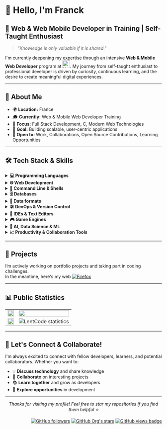 # 👋 Hello, I'm Franck

## 🚀 **Web & Web Mobile Developer in Training | Self-Taught Enthusiast**

> *"Knowledge is only valuable if it is shared."*

I'm currently deepening my expertise through an intensive **Web & Mobile Web Developer** program at <a href="https://www.holbertonschool.com" target="_blank" rel="noopener noreferrer" style="display: inline-flex; align-items: center; gap: 6px;"><img src="https://cdn.prod.website-files.com/6105315644a26f77912a1ada/611e13a82c74407dfebd313f_semi-logo-holberton-01.svg" alt="Holberton" width="24" height="24" style="vertical-align: middle;" /></a>.
My journey from self-taught enthusiast to professional developer is driven by curiosity, continuous learning, and the desire to create meaningful digital experiences.

---

## 🎯 **About Me**

- 🌍 **Location:** France
- 🎓 **Currently:** Web & Mobile Web Developer Training
- 💼 **Focus:** Full Stack Development, C, Modern Web Technologies
- 🚀 **Goal:** Building scalable, user-centric applications
- 🤝 **Open to:** Work, Collaborations, Open Source Contributions, Learning Opportunities

---

## 🛠️ **Tech Stack & Skills**

<details>
<summary><strong>💻 Programming Languages</strong></summary>
  
[![C](https://img.shields.io/badge/C-00599C?logo=c&logoColor=white)](#)
[![C++](https://img.shields.io/badge/C++-00599C?logo=c%2B%2B&logoColor=white)](#)
[![Rust](https://img.shields.io/badge/Rust-000000?logo=rust&logoColor=white)](#)
[![C#](https://custom-icon-badges.demolab.com/badge/C%23-239120?logo=csharp&logoColor=white)](#)
[![Python](https://img.shields.io/badge/Python-3776AB?logo=python&logoColor=white)](#)
[![Lua](https://img.shields.io/badge/Lua-2C2D72?logo=lua&logoColor=white)](#)
[![GDScript](https://img.shields.io/badge/GDScript-478CBF?logo=godotengine&logoColor=white)](#)
[![VBA](https://img.shields.io/badge/VBA-2C7ACD?logo=microsoft-excel&logoColor=white)](#)

</details>

<details>
<summary><strong>🌐 Web Development</strong></summary>
  
[![HTML5](https://img.shields.io/badge/HTML5-E34F26?logo=html5&logoColor=white)](#)
[![CSS3](https://img.shields.io/badge/CSS3-1572B6?logo=css3&logoColor=white)](#)
[![JavaScript](https://img.shields.io/badge/JavaScript-F7DF1E?logo=javascript&logoColor=black)](#)
[![Node.js](https://img.shields.io/badge/Node.js-339933?logo=nodedotjs&logoColor=white)](#)
[![Markdown](https://img.shields.io/badge/Markdown-%23000000.svg?logo=markdown&logoColor=white)](#)

</details>

<details>
<summary><strong>🐚 Command Line & Shells</strong></summary>

[![Shell](https://img.shields.io/badge/Shell-89E051?logo=powershell&logoColor=white)](#)
[![Bash](https://img.shields.io/badge/Bash-4EAA25?logo=gnubash&logoColor=white)](#)
[![Zsh](https://img.shields.io/badge/Zsh-F15A24?logo=zsh&logoColor=fff)](#)

</details>

<details>
<summary><strong>🗄️ Databases</strong></summary>

[![MySQL](https://img.shields.io/badge/MySQL-4479A1?logo=mysql&logoColor=white)](#)
[![SQLite](https://img.shields.io/badge/SQLite-003B57?logo=sqlite&logoColor=white)](#)

</details>

<details>
<summary><strong>📄 Data formats</strong></summary>

[![JSON](https://img.shields.io/badge/JSON-000000?logo=json&logoColor=white)](#)
[![XML](https://img.shields.io/badge/XML-767C52?logo=xml&logoColor=fff)](#)
[![YAML](https://img.shields.io/badge/YAML-CB171E?logo=yaml&logoColor=fff)](#)
[![TOML](https://custom-icon-badges.demolab.com/badge/TOML-9C4221?logo=toml&logoColor=fff)](#)
[![CSV](https://custom-icon-badges.demolab.com/badge/CSV-003B57?logo=csv&logoColor=fff)](#)

</details>

<details>
<summary><strong>🛠️ DevOps & Version Control</strong></summary>

[![Git](https://img.shields.io/badge/Git-F05032?logo=git&logoColor=white)](#)
[![GitHub](https://img.shields.io/badge/GitHub-181717?logo=github&logoColor=white)](#)
[![Docker](https://img.shields.io/badge/Docker-2496ED?logo=docker&logoColor=white)](#)

</details>

<details>
<summary><strong>📝 IDEs & Text Editors</strong></summary>

[![IntelliJ IDEA](https://img.shields.io/badge/IntelliJIDEA-000000.svg?logo=intellij-idea&logoColor=white)](#)
[![PyCharm](https://img.shields.io/badge/PyCharm-000?logo=pycharm&logoColor=fff)](#)
[![Rider](https://img.shields.io/badge/Rider-000?logo=rider&logoColor=fff)](#)
[![WebStorm](https://img.shields.io/badge/WebStorm-000?logo=webstorm&logoColor=fff)](#)

[![Sublime Text](https://img.shields.io/badge/Sublime%20Text-%23575757.svg?logo=sublime-text&logoColor=important)](#)
[![Visual Studio Code](https://custom-icon-badges.demolab.com/badge/Visual%20Studio%20Code-0078d7.svg?logo=vsc&logoColor=white)](#)
[![Visual Studio](https://custom-icon-badges.demolab.com/badge/Visual%20Studio-5C2D91.svg?&logo=visual-studio&logoColor=white)](#)
[![Notepad++](https://img.shields.io/badge/Notepad++-90E59A.svg?&logo=notepad%2b%2b&logoColor=black)](#)

[![Vim](https://img.shields.io/badge/Vim-%2311AB00.svg?logo=vim&logoColor=white)](#)
[![Nano](https://img.shields.io/badge/Nano-4EAA25?logo=nano&logoColor=white)](#)

</details>

<details>
<summary><strong>🎮 Game Engines</strong></summary>

[![Godot Engine](https://img.shields.io/badge/Godot-%23FFFFFF.svg?logo=godot-engine)](#)
[![Unity](https://img.shields.io/badge/Unity-000000?logo=unity&logoColor=white)](#)
[![Unreal Engine](https://img.shields.io/badge/Unreal%20Engine-%23313131.svg?logo=unrealengine&logoColor=white)](#)

</details>

<details>
<summary><strong>🤖 AI, Data Science & ML</strong></summary>
  
[![NumPy](https://img.shields.io/badge/NumPy-4DABCF?logo=numpy&logoColor=fff)](#)
[![Pandas](https://img.shields.io/badge/Pandas-150458?logo=pandas&logoColor=fff)](#)
[![Scikit-learn](https://img.shields.io/badge/-scikit--learn-%23F7931E?logo=scikit-learn&logoColor=white)](#)
[![TensorFlow](https://img.shields.io/badge/TensorFlow-ff8f00?logo=tensorflow&logoColor=white)](#)
[![PyTorch](https://img.shields.io/badge/PyTorch-ee4c2c?logo=pytorch&logoColor=white)](#)
[![Matplotlib](https://custom-icon-badges.demolab.com/badge/Matplotlib-71D291?logo=matplotlib&logoColor=fff)](#)
[![Tkinter](https://img.shields.io/badge/Tkinter-FFB13B?logo=python&logoColor=white)](#)

</details>

<details>
  <summary><strong>📈 Productivity & Collaboration Tools</strong></summary>

[![Obsidian](https://img.shields.io/badge/Obsidian-%23483699.svg?&logo=obsidian&logoColor=white)](#)
[![Discord](https://img.shields.io/badge/Discord-%235865F2.svg?&logo=discord&logoColor=white)](#)
[![Slack](https://img.shields.io/badge/Slack-4A154B?logo=slack&logoColor=fff)](#)
[![Zoom](https://img.shields.io/badge/Zoom-2D8CFF?logo=zoom&logoColor=white)](#)
  
</details>

---

## 🔧 Projects

I’m actively working on portfolio projects and taking part in coding challenges.  
In the meantime, here's my web [![Firefox](https://img.shields.io/badge/Live_resume-FF7139?logo=Firefox&logoColor=white)](https://franck-dev-hub.github.io/web-resume)

---

## 📊 **Public Statistics**

<div align="center">
  <table>
    <tr>
      <td><img src="https://github-readme-stats.vercel.app/api?username=Franck-dev-hub&show_icons=true&theme=dark&hide_border=true&bg_color=0D1117&title_color=3b82f6&text_color=f1f5f9&icon_color=60a5fa" width="100%"/></td>
      <td><img src="https://github-readme-stats.vercel.app/api/top-langs/?username=Franck-dev-hub&layout=compact&theme=dark&hide_border=true&bg_color=0D1117&title_color=3b82f6&text_color=f1f5f9&icon_color=60a5fa&cache_seconds=3600&langs_count=10" width="100%"/></td>
    </tr><tr>
      <td><img src="https://github-readme-streak-stats.herokuapp.com/?user=Franck-dev-hub&theme=dark&hide_border=true&background=0D1117&stroke=61DAFB&ring=61DAFB&fire=61DAFB&currStreakNum=FFFFFF&currStreakLabel=61DAFB&sideNums=FFFFFF&sideLabels=FFFFFF&dates=FFFFFF" width="100%"/></td>
      <td><picture>
          <source media="(prefers-color-scheme: light)" srcset="https://leetcard.jacoblin.cool/franck-dev-hub?theme=light">
          <source media="(prefers-color-scheme: dark)" srcset="https://leetcard.jacoblin.cool/franck-dev-hub?theme=dark">
          <img src="https://leetcard.jacoblin.cool/franck-dev-hub" alt="LeetCode statistics"></picture>
      </td>
    </tr>
  </table>
</div>

---

## 🤝 **Let's Connect & Collaborate!**

I'm always excited to connect with fellow developers, learners, and potential collaborators. Whether you want to:
- 💡 **Discuss technology** and share knowledge
- 🤝 **Collaborate** on interesting projects
- 📚 **Learn together** and grow as developers
- 💼 **Explore opportunities** in development

---

<p align="center">
  <em>Thanks for visiting my profile! Feel free to star my repositories if you find them helpful ⭐</em>
</p>
<p align="right">
    <a href="https://shields.io/"><img alt="GitHub followers" src="https://img.shields.io/github/followers/Franck-dev-hub?style=flat&label=Followers" alt="GitHub followers badge"></a>
    <a href="https://shields.io/"><img alt="GitHub Org's stars" src="https://img.shields.io/github/stars/Franck-dev-hub?style=flat&label=Stars" alt="GitHub stars badge"></a>
    <a href="https://github.com/antonkomarev/github-profile-views-counter/"><img src="https://komarev.com/ghpvc/?username=Franck-dev-hub&label=Views" alt="GitHub views badge"></a>
</p>
